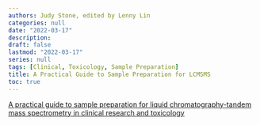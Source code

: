 ```yaml
---
authors: Judy Stone, edited by Lenny Lin
categories: null
date: "2022-03-17"
description:  
draft: false
lastmod: "2022-03-17"
series: null
tags: [Clinical, Toxicology, Sample Preparation]
title: A Practical Guide to Sample Preparation for LCMSMS
toc: true
---
```




<!--more-->

[A practical guide to sample preparation for liquid chromatography-tandem mass spectrometry in clinical research and toxicology](https://www.spectroscopyeurope.com/article/practical-guide-sample-preparation-liquid-chromatography-tandem-mass-spectrometry-clinical)